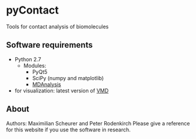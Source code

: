 # pyContact
Tools for contact analysis of biomolecules

## Software requirements
* Python 2.7
    * Modules:
        * PyQt5
        * SciPy (numpy and matplotlib)
        * [MDAnalysis](http://www.mdanalysis.org)
* for visualization: latest version of [VMD](http://www.ks.uiuc.edu/Development/Download/download.cgi?PackageName=VMD)

## About
Authors: Maximilian Scheurer and Peter Rodenkirch
Please give a reference for this website if you use the software in research.